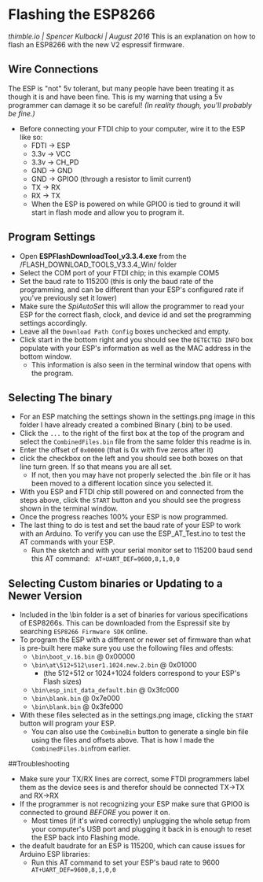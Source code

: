 # Flashing the ESP8266
_thimble.io  |  Spencer Kulbacki  |  August 2016_
This is an explanation on how to flash an ESP8266 with the new V2 espressif firmware.

## Wire Connections
The ESP is "not" 5v tolerant, but many people have been treating it as though it is and have been fine. This is my warning that using a 5v programmer can damage it so be careful! _(In reality though, you'll probably be fine.)_

* Before connecting your FTDI chip to your computer, wire it to the ESP like so:
	* FDTI -> ESP
	* 3.3v -> VCC
	* 3.3v -> CH_PD
	* GND -> GND
	* GND -> GPIO0 (through a resistor to limit current)
	* TX   -> RX
	* RX  -> TX
	* When the ESP is powered on while GPIO0 is tied to ground it will start in flash mode and allow you to program it.
## Program Settings

* Open **ESPFlashDownloadTool_v3.3.4.exe** from the /FLASH_DOWNLOAD_TOOLS_V3.3.4_Win/ folder
* Select the COM port of your FTDI chip; in this example COM5
* Set the baud rate to 115200 (this is only the baud rate of the programming, and can be different than your ESP's configured rate if you've previously set it lower)
* Make sure the *SpiAutoSet* this will allow the programmer to read your ESP for the correct flash, clock, and device id and set the programming settings accordingly.
* Leave all the ```Download Path Config``` boxes unchecked and empty.
* Click start in the bottom right and you should see the ```DETECTED INFO``` box populate with your ESP's information as well as the MAC address in the bottom window.
	* This information is also seen in the terminal window that opens with the program.

## Selecting The binary
* For an ESP matching the settings shown in the settings.png image in this folder I have already created a combined Binary (.bin) to be used.
* Click the ```...``` to the right of the first box at the top of the program and select the ```CombinedFiles.bin``` file from the same folder this readme is in.
* Enter the offset of ```0x00000``` (that is 0x with five zeros after it)
* click the checkbox on the left and you should see both boxes on that line turn green. If so that means you are all set.
	 * If not, then you may have not properly selected the .bin file or it has been moved to a different location since you selected it.
* With you ESP and FTDI chip still powered on and connected from the steps above, click the ```START``` button and you should see the progress shown in the terminal window.
* Once the progress reaches 100% your ESP is now programmed. 
* The last thing to do is test and set the baud rate of your ESP to work with an Arduino. To verify you can use the ESP_AT_Test.ino to test the AT commands with your ESP.
	* Run the sketch and with your serial monitor set to 115200 baud send this AT command: ``` AT+UART_DEF=9600,8,1,0,0```  

## Selecting Custom binaries or Updating to a Newer Version
* Included in the \bin folder is a set of binaries for various specifications of ESP8266s. This can be downloaded from the Espressif site by searching ```ESP8266 Firmware SDK``` online.
* To program the ESP with a different or newer set of firmware than what is pre-built here make sure you use the following files and offests:
	* ```\bin\boot_v.16.bin``` @ 0x00000
	* ```\bin\at\512+512\user1.1024.new.2.bin``` @ 0x01000
		* (the 512+512 or 1024+1024 folders correspond to your ESP's Flash sizes)
	* ```\bin\esp_init_data_default.bin``` @ 0x3fc000
	* ```\bin\blank.bin``` @ 0x7e000
	* ```\bin\blank.bin``` @ 0x3fe000
* With these files selected as in the settings.png image, clicking the ```START``` button will program your ESP.
	* You can also use the ```CombineBin``` button to generate a single bin file using the files and offsets above. That is how I made the ```CombinedFiles.bin```from earlier.

##Troubleshooting
* Make sure your TX/RX lines are correct, some FTDI programmers label them as the device sees is and therefor should be connected TX->TX and RX->RX
* If the programmer is not recognizing your ESP make sure that GPIO0 is connected to ground *BEFORE* you power it on. 
	* Most times (if it's wired correctly) unplugging the whole setup from your computer's USB port and plugging it back in is enough to reset the ESP back into Flashing mode.
* the deafult baudrate for an ESP is 115200, which can cause issues for Arduino ESP libraries:
	* Run this AT command to set your ESP's baud rate to 9600 ``` AT+UART_DEF=9600,8,1,0,0```  